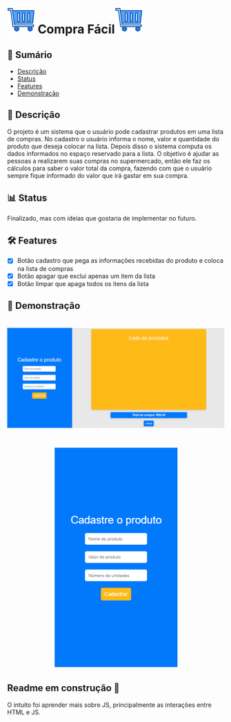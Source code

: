 # <img src="https://github.com/kevinCaldieraro/supermarketList/blob/main/assets/icoPage.png"> Compra Fácil<img src="https://github.com/kevinCaldieraro/supermarketList/blob/main/assets/icoPage.png">

## 📌 Sumário
<!--ts-->
   * [Descrição](##Descrição)
   * [Status](##Status)
   * [Features](##Features)
   * [Demonstração](##Demonstração)
<!--te-->

## 📝 Descrição
<p>
  O projeto é um sistema que o usuário pode cadastrar produtos em uma lista de compras. No cadastro o usuário informa o nome, valor e quantidade do produto que deseja colocar na lista. Depois disso o sistema computa os dados informados no espaço reservado para a lista. O objetivo é ajudar as pessoas a realizarem suas compras no supermercado, então ele faz os cálculos para saber o valor total da compra, fazendo com que o usuário sempre fique informado do valor que irá gastar em sua compra.
</p>

## 📊 Status
<p>
  Finalizado, mas com ideias que gostaria de implementar no futuro.
</p>

## 🛠 Features
- [x] Botão cadastro que pega as informações recebidas do produto e coloca na lista de compras
- [x] Botão apagar que exclui apenas um item da lista
- [x] Botão limpar que apaga todos os itens da lista

## 📸 Demonstração
<h1 align="center"> <img src="https://github.com/kevinCaldieraro/supermarketList/blob/main/.github/pc_gif.gif"> </h1>
<h1 align="center"> <img src="https://github.com/kevinCaldieraro/supermarketList/blob/main/.github/mobile_gif.gif"> </h1>

  
## Readme em construção 🚧




O intuito foi aprender mais sobre JS, principalmente as interações entre HTML e JS.
